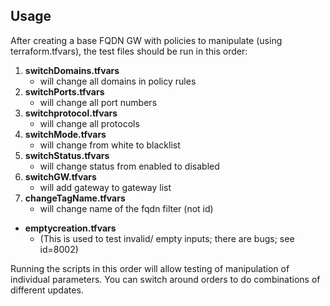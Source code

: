 Usage
-----------
After creating a base FQDN GW with policies to manipulate (using terraform.tfvars), the test files should be run in this order:
1. **switchDomains.tfvars**
   * will change all domains in policy rules
2. **switchPorts.tfvars**
   * will change all port numbers
3. **switchprotocol.tfvars**
   * will change all protocols
4. **switchMode.tfvars**
   * will change from white to blacklist
5. **switchStatus.tfvars**
   * will change status from enabled to disabled
6. **switchGW.tfvars**
   * will add gateway to gateway list
7. **changeTagName.tfvars**
   * will change name of the fqdn filter (not id)

* **emptycreation.tfvars**
   * (This is used to test invalid/ empty inputs; there are bugs; see id=8002)

Running the scripts in this order will allow testing of manipulation of individual parameters.
You can switch around orders to do combinations of different updates.
